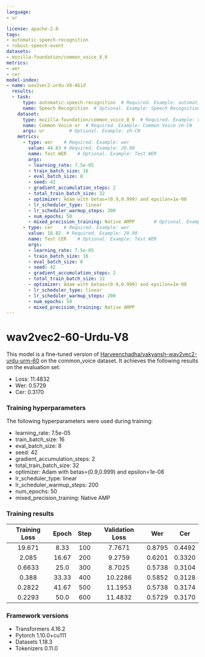 ```yaml
---
language: 
- ur

license: apache-2.0
tags:
- automatic-speech-recognition
- robust-speech-event
datasets:
- mozilla-foundation/common_voice_8_0
metrics:
- wer
- cer
model-index:
- name: wav2vec2-urdu-V8-Abid
  results:
  - task: 
      type: automatic-speech-recognition  # Required. Example: automatic-speech-recognition
      name: Speech Recognition  # Optional. Example: Speech Recognition
    dataset:
      type: mozilla-foundation/common_voice_8_0  # Required. Example: common_voice. Use dataset id from https://hf.co/datasets
      name: Common Voice ur  # Required. Example: Common Voice zh-CN
      args: ur         # Optional. Example: zh-CN
    metrics:
      - type: wer    # Required. Example: wer
        value: 44.63 # Required. Example: 20.90
        name: Test WER    # Optional. Example: Test WER
        args: 
        - learning_rate: 7.5e-05
        - train_batch_size: 16
        - eval_batch_size: 8
        - seed: 42
        - gradient_accumulation_steps: 2
        - total_train_batch_size: 32
        - optimizer: Adam with betas=(0.9,0.999) and epsilon=1e-08
        - lr_scheduler_type: linear
        - lr_scheduler_warmup_steps: 200
        - num_epochs: 50
        - mixed_precision_training: Native AMPP       # Optional. Example for BLEU: max_order
      - type: cer    # Required. Example: wer
        value: 18.82  # Required. Example: 20.90
        name: Test CER    # Optional. Example: Test WER
        args: 
        - learning_rate: 7.5e-05
        - train_batch_size: 16
        - eval_batch_size: 8
        - seed: 42
        - gradient_accumulation_steps: 2
        - total_train_batch_size: 32
        - optimizer: Adam with betas=(0.9,0.999) and epsilon=1e-08
        - lr_scheduler_type: linear
        - lr_scheduler_warmup_steps: 200
        - num_epochs: 50
        - mixed_precision_training: Native AMPP
---
```


<!-- This model card has been generated automatically according to the information the Trainer had access to. You
should probably proofread and complete it, then remove this comment. -->

# wav2vec2-60-Urdu-V8

This model is a fine-tuned version of [Harveenchadha/vakyansh-wav2vec2-urdu-urm-60](https://huggingface.co/Harveenchadha/vakyansh-wav2vec2-urdu-urm-60) on the common_voice dataset.
It achieves the following results on the evaluation set:
- Loss: 11.4832
- Wer: 0.5729
- Cer: 0.3170


### Training hyperparameters

The following hyperparameters were used during training:
- learning_rate: 7.5e-05
- train_batch_size: 16
- eval_batch_size: 8
- seed: 42
- gradient_accumulation_steps: 2
- total_train_batch_size: 32
- optimizer: Adam with betas=(0.9,0.999) and epsilon=1e-08
- lr_scheduler_type: linear
- lr_scheduler_warmup_steps: 200
- num_epochs: 50
- mixed_precision_training: Native AMP

### Training results

| Training Loss | Epoch | Step | Validation Loss | Wer    | Cer    |
|:-------------:|:-----:|:----:|:---------------:|:------:|:------:|
| 19.671        | 8.33  | 100  | 7.7671          | 0.8795 | 0.4492 |
| 2.085         | 16.67 | 200  | 9.2759          | 0.6201 | 0.3320 |
| 0.6633        | 25.0  | 300  | 8.7025          | 0.5738 | 0.3104 |
| 0.388         | 33.33 | 400  | 10.2286         | 0.5852 | 0.3128 |
| 0.2822        | 41.67 | 500  | 11.1953         | 0.5738 | 0.3174 |
| 0.2293        | 50.0  | 600  | 11.4832         | 0.5729 | 0.3170 |


### Framework versions

- Transformers 4.16.2
- Pytorch 1.10.0+cu111
- Datasets 1.18.3
- Tokenizers 0.11.0
